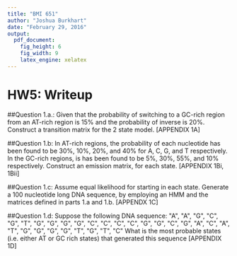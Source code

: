 ```yaml
---
title: "BMI 651"
author: "Joshua Burkhart"
date: "February 29, 2016"
output: 
  pdf_document: 
    fig_height: 6
    fig_width: 9
    latex_engine: xelatex
---
```


# HW5: Writeup

##Question 1.a.:
Given that the probability of switching to a GC-rich region from an AT-rich region is 15% and the probability of inverse is 20%. Construct a transition matrix for the 2 state model. [APPENDIX 1A]

##Question 1.b:
In AT-rich regions, the probability of each nucleotide has been found to be 30%, 10%, 20%, and 40% for A, C, G, and T respectively. In the GC-rich regions, is has been found to be 5%, 30%, 55%, and 10% respectively. Construct an emission matrix, for each state. [APPENDIX 1Bi, 1Bii]

##Question 1.c:
Assume equal likelihood for starting in each state. Generate a 100 nucleotide long DNA sequence, by employing an HMM and the matrices defined in parts 1.a and 1.b. [APPENDX 1C]

##Question 1.d:
Suppose the following DNA sequence: "A", "A", "G", "C", "G", "T", "G", "G", "G", "G", "C", "C", "C", "C", "G", "G", "C", "G", "A", "C", "A", "T", "G", "G", "G", "G", "T", "G", "T", "C" What is the most probable states (i.e. either AT or GC rich states) that generated this sequence [APPENDIX 1D]


